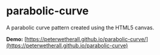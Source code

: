 # parabolic-curve
A parabolic curve pattern created using the HTML5 canvas.

**Demo:** [https://peterwetherall.github.io/parabolic-curve/](https://peterwetherall.github.io/parabolic-curve)

